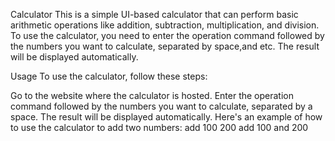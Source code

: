 Calculator
This is a simple UI-based calculator that can perform basic arithmetic operations like addition, subtraction, multiplication, and division. To use the calculator, you need to enter the operation command followed by the numbers you want to calculate, separated by space,and etc. The result will be displayed automatically.

Usage
To use the calculator, follow these steps:

Go to the website where the calculator is hosted.
Enter the operation command followed by the numbers you want to calculate, separated by a space.
The result will be displayed automatically.
Here's an example of how to use the calculator to add two numbers:
add 100 200
add 100 and 200
